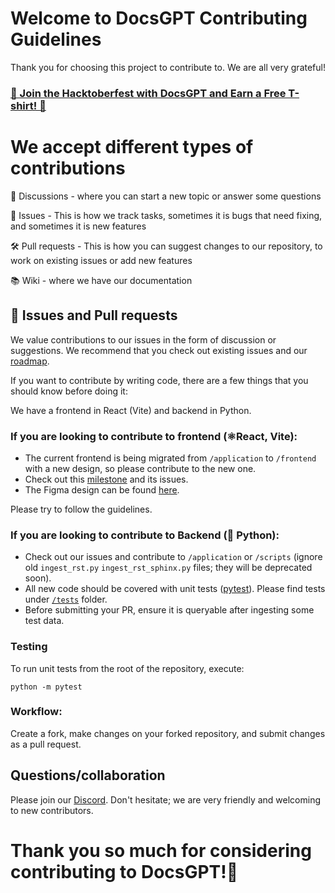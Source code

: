 # Welcome to DocsGPT Contributing Guidelines

Thank you for choosing this project to contribute to. We are all very grateful!

### [🎉 Join the Hacktoberfest with DocsGPT and Earn a Free T-shirt! 🎉](https://github.com/arc53/DocsGPT/blob/main/HACKTOBERFEST.md)

# We accept different types of contributions

📣 Discussions - where you can start a new topic or answer some questions

🐞 Issues - This is how we track tasks, sometimes it is bugs that need fixing, and sometimes it is new features

🛠️ Pull requests - This is how you can suggest changes to our repository, to work on existing issues or add new features

📚 Wiki - where we have our documentation


## 🐞 Issues and Pull requests

We value contributions to our issues in the form of discussion or suggestions. We recommend that you check out existing issues and our [roadmap](https://github.com/orgs/arc53/projects/2).

If you want to contribute by writing code, there are a few things that you should know before doing it:

We have a frontend in React (Vite) and backend in Python.

### If you are looking to contribute to frontend (⚛️React, Vite):

- The current frontend is being migrated from `/application` to `/frontend` with a new design, so please contribute to the new one.
- Check out this [milestone](https://github.com/arc53/DocsGPT/milestone/1) and its issues.
- The Figma design can be found [here](https://www.figma.com/file/OXLtrl1EAy885to6S69554/DocsGPT?node-id=0%3A1&t=hjWVuxRg9yi5YkJ9-1).

Please try to follow the guidelines.

### If you are looking to contribute to Backend (🐍 Python):
- Check out our issues and contribute to `/application` or `/scripts` (ignore old `ingest_rst.py` `ingest_rst_sphinx.py` files; they will be deprecated soon).
- All new code should be covered with unit tests ([pytest](https://github.com/pytest-dev/pytest)). Please find tests under [`/tests`](https://github.com/arc53/DocsGPT/tree/main/tests) folder.
- Before submitting your PR, ensure it is queryable after ingesting some test data.

### Testing

To run unit tests from the root of the repository, execute:
```
python -m pytest
```

### Workflow:
Create a fork, make changes on your forked repository, and submit changes as a pull request.

## Questions/collaboration
Please join our [Discord](https://discord.gg/n5BX8dh8rU). Don't hesitate; we are very friendly and welcoming to new contributors.

# Thank you so much for considering contributing to DocsGPT!🙏
